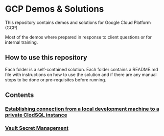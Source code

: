 # GCP Demos & Solutions

This repository contains demos and solutions for Google Cloud Platform (GCP)

Most of the demos where prepared in response to client questions or for internal training.

## How to use this repository

Each folder is a self-contained solution.
Each folder contains a README.md file with instructions on how to use the solution and if there are 
any manual steps to be done or pre-requisites before running.


## Contents

### [Establishing connection from a local development machine to a private ClodSQL instance](iap-cloud-sql/README.md)
### [Vault Secret Management](vault/README.md)